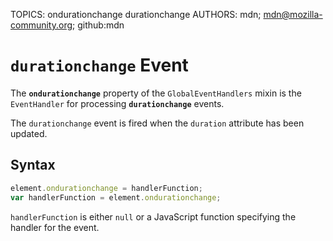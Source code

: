 TOPICS: ondurationchange
        durationchange
AUTHORS: mdn; mdn@mozilla-community.org; github:mdn

# `durationchange` Event

The **`ondurationchange`** property of the `GlobalEventHandlers` mixin is the `EventHandler` for
processing **`durationchange`** events.

The `durationchange` event is fired when the `duration` attribute has been updated.

## Syntax

```javascript
element.ondurationchange = handlerFunction;
var handlerFunction = element.ondurationchange;
```

`handlerFunction` is either `null` or a JavaScript function specifying the handler for the event.
